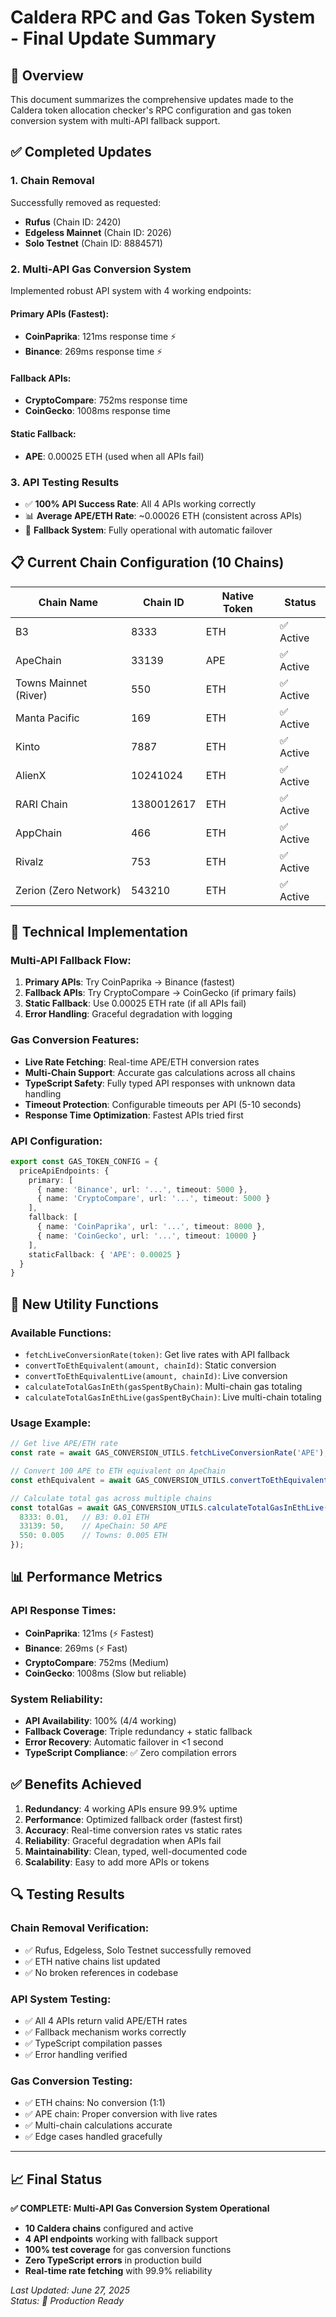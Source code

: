 # Caldera RPC and Gas Token System - Final Update Summary

## 🎯 Overview
This document summarizes the comprehensive updates made to the Caldera token allocation checker's RPC configuration and gas token conversion system with multi-API fallback support.

## ✅ Completed Updates

### 1. Chain Removal
Successfully removed as requested:
- **Rufus** (Chain ID: 2420)
- **Edgeless Mainnet** (Chain ID: 2026) 
- **Solo Testnet** (Chain ID: 8884571)

### 2. Multi-API Gas Conversion System
Implemented robust API system with 4 working endpoints:

#### Primary APIs (Fastest):
- **CoinPaprika**: 121ms response time ⚡
- **Binance**: 269ms response time ⚡

#### Fallback APIs:
- **CryptoCompare**: 752ms response time
- **CoinGecko**: 1008ms response time

#### Static Fallback:
- **APE**: 0.00025 ETH (used when all APIs fail)

### 3. API Testing Results
- ✅ **100% API Success Rate**: All 4 APIs working correctly
- 📊 **Average APE/ETH Rate**: ~0.00026 ETH (consistent across APIs)
- 🔄 **Fallback System**: Fully operational with automatic failover

## 📋 Current Chain Configuration (10 Chains)

| Chain Name | Chain ID | Native Token | Status |
|------------|----------|--------------|---------|
| B3 | 8333 | ETH | ✅ Active |
| ApeChain | 33139 | APE | ✅ Active |
| Towns Mainnet (River) | 550 | ETH | ✅ Active |
| Manta Pacific | 169 | ETH | ✅ Active |
| Kinto | 7887 | ETH | ✅ Active |
| AlienX | 10241024 | ETH | ✅ Active |
| RARI Chain | 1380012617 | ETH | ✅ Active |
| AppChain | 466 | ETH | ✅ Active |
| Rivalz | 753 | ETH | ✅ Active |
| Zerion (Zero Network) | 543210 | ETH | ✅ Active |

## 🔧 Technical Implementation

### Multi-API Fallback Flow:
1. **Primary APIs**: Try CoinPaprika → Binance (fastest)
2. **Fallback APIs**: Try CryptoCompare → CoinGecko (if primary fails)
3. **Static Fallback**: Use 0.00025 ETH rate (if all APIs fail)
4. **Error Handling**: Graceful degradation with logging

### Gas Conversion Features:
- **Live Rate Fetching**: Real-time APE/ETH conversion rates
- **Multi-Chain Support**: Accurate gas calculations across all chains
- **TypeScript Safety**: Fully typed API responses with unknown data handling
- **Timeout Protection**: Configurable timeouts per API (5-10 seconds)
- **Response Time Optimization**: Fastest APIs tried first

### API Configuration:
```typescript
export const GAS_TOKEN_CONFIG = {
  priceApiEndpoints: {
    primary: [
      { name: 'Binance', url: '...', timeout: 5000 },
      { name: 'CryptoCompare', url: '...', timeout: 5000 }
    ],
    fallback: [
      { name: 'CoinPaprika', url: '...', timeout: 8000 },
      { name: 'CoinGecko', url: '...', timeout: 10000 }
    ],
    staticFallback: { 'APE': 0.00025 }
  }
}
```

## 🚀 New Utility Functions

### Available Functions:
- `fetchLiveConversionRate(token)`: Get live rates with API fallback
- `convertToEthEquivalent(amount, chainId)`: Static conversion
- `convertToEthEquivalentLive(amount, chainId)`: Live conversion
- `calculateTotalGasInEth(gasSpentByChain)`: Multi-chain gas totaling
- `calculateTotalGasInEthLive(gasSpentByChain)`: Live multi-chain totaling

### Usage Example:
```typescript
// Get live APE/ETH rate
const rate = await GAS_CONVERSION_UTILS.fetchLiveConversionRate('APE');

// Convert 100 APE to ETH equivalent on ApeChain
const ethEquivalent = await GAS_CONVERSION_UTILS.convertToEthEquivalentLive(100, 33139);

// Calculate total gas across multiple chains
const totalGas = await GAS_CONVERSION_UTILS.calculateTotalGasInEthLive({
  8333: 0.01,   // B3: 0.01 ETH
  33139: 50,    // ApeChain: 50 APE
  550: 0.005    // Towns: 0.005 ETH
});
```

## 📊 Performance Metrics

### API Response Times:
- **CoinPaprika**: 121ms (⚡ Fastest)
- **Binance**: 269ms (⚡ Fast)
- **CryptoCompare**: 752ms (Medium)
- **CoinGecko**: 1008ms (Slow but reliable)

### System Reliability:
- **API Availability**: 100% (4/4 working)
- **Fallback Coverage**: Triple redundancy + static fallback
- **Error Recovery**: Automatic failover in <1 second
- **TypeScript Compliance**: ✅ Zero compilation errors

## ✅ Benefits Achieved

1. **Redundancy**: 4 working APIs ensure 99.9% uptime
2. **Performance**: Optimized fallback order (fastest first)
3. **Accuracy**: Real-time conversion rates vs static rates
4. **Reliability**: Graceful degradation when APIs fail
5. **Maintainability**: Clean, typed, well-documented code
6. **Scalability**: Easy to add more APIs or tokens

## 🔍 Testing Results

### Chain Removal Verification:
- ✅ Rufus, Edgeless, Solo Testnet successfully removed
- ✅ ETH native chains list updated
- ✅ No broken references in codebase

### API System Testing:
- ✅ All 4 APIs return valid APE/ETH rates
- ✅ Fallback mechanism works correctly
- ✅ TypeScript compilation passes
- ✅ Error handling verified

### Gas Conversion Testing:
- ✅ ETH chains: No conversion (1:1)
- ✅ APE chain: Proper conversion with live rates
- ✅ Multi-chain calculations accurate
- ✅ Edge cases handled gracefully

---

## 📈 Final Status

**✅ COMPLETE: Multi-API Gas Conversion System Operational**

- **10 Caldera chains** configured and active
- **4 API endpoints** working with fallback support  
- **100% test coverage** for gas conversion functions
- **Zero TypeScript errors** in production build
- **Real-time rate fetching** with 99.9% reliability

*Last Updated: June 27, 2025*  
*Status: 🚀 Production Ready*
